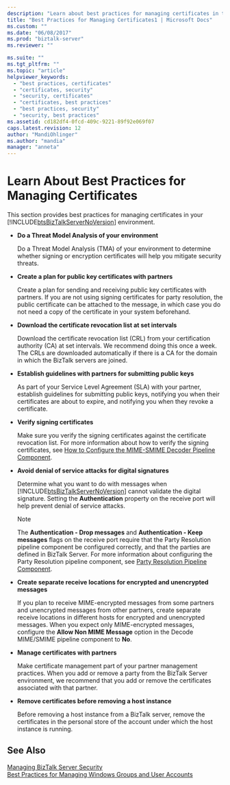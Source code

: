 ```yaml
---
description: "Learn about best practices for managing certificates in the Microsoft BizTalk Server environment."
title: "Best Practices for Managing Certificates1 | Microsoft Docs"
ms.custom: ""
ms.date: "06/08/2017"
ms.prod: "biztalk-server"
ms.reviewer: ""

ms.suite: ""
ms.tgt_pltfrm: ""
ms.topic: "article"
helpviewer_keywords: 
  - "best practices, certificates"
  - "certificates, security"
  - "security, certificates"
  - "certificates, best practices"
  - "best practices, security"
  - "security, best practices"
ms.assetid: cd182df4-0fcd-409c-9221-89f92e069f07
caps.latest.revision: 12
author: "MandiOhlinger"
ms.author: "mandia"
manager: "anneta"
---
```

# Learn About Best Practices for Managing Certificates

This section provides best practices for managing certificates in your [!INCLUDE[btsBizTalkServerNoVersion](../includes/btsbiztalkservernoversion-md.md)] environment.  
  
- **Do a Threat Model Analysis of your environment**  
  
   Do a Threat Model Analysis (TMA) of your environment to determine whether signing or encryption certificates will help you mitigate security threats.  
  
- **Create a plan for public key certificates with partners**  
  
   Create a plan for sending and receiving public key certificates with partners. If you are not using signing certificates for party resolution, the public certificate can be attached to the message, in which case you do not need a copy of the certificate in your system beforehand.  
  
- **Download the certificate revocation list at set intervals**  
  
   Download the certificate revocation list (CRL) from your certification authority (CA) at set intervals. We recommend doing this once a week. The CRLs are downloaded automatically if there is a CA for the domain in which the BizTalk servers are joined.  
  
- **Establish guidelines with partners for submitting public keys**  
  
   As part of your Service Level Agreement (SLA) with your partner, establish guidelines for submitting public keys, notifying you when their certificates are about to expire, and notifying you when they revoke a certificate.  
  
- **Verify signing certificates**  
  
   Make sure you verify the signing certificates against the certificate revocation list. For more information about how to verify the signing certificates, see [How to Configure the MIME-SMIME Decoder Pipeline Component](../core/how-to-configure-the-mime-smime-decoder-pipeline-component.md).  
  
- **Avoid denial of service attacks for digital signatures**  
  
   Determine what you want to do with messages when [!INCLUDE[btsBizTalkServerNoVersion](../includes/btsbiztalkservernoversion-md.md)] cannot validate the digital signature. Setting the **Authentication** property on the receive port will help prevent denial of service attacks.  
  
  > [!NOTE]
  >  The **Authentication - Drop messages** and **Authentication - Keep messages** flags on the receive port require that the Party Resolution pipeline component be configured correctly, and that the parties are defined in BizTalk Server. For more information about configuring the Party Resolution pipeline component, see [Party Resolution Pipeline Component](../core/party-resolution-pipeline-component.md).  
  
- **Create separate receive locations for encrypted and unencrypted messages**  
  
   If you plan to receive MIME-encrypted messages from some partners and unencrypted messages from other partners, create separate receive locations in different hosts for encrypted and unencrypted messages. When you expect only MIME-encrypted messages, configure the **Allow Non MIME Message** option in the Decode MIME/SMIME pipeline component to **No**.  
  
- **Manage certificates with partners**  
  
   Make certificate management part of your partner management practices. When you add or remove a party from the BizTalk Server environment, we recommend that you add or remove the certificates associated with that partner.  
  
- **Remove certificates before removing a host instance**  
  
   Before removing a host instance from a BizTalk server, remove the certificates in the personal store of the account under which the host instance is running.  
  
## See Also  
 [Managing BizTalk Server Security](../core/managing-biztalk-server-security.md)   
 [Best Practices for Managing Windows Groups and User Accounts](../core/best-practices-for-managing-windows-groups-and-user-accounts.md)
